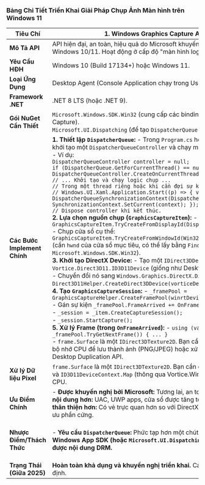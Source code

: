 ### Bảng Chi Tiết Triển Khai Giải Pháp Chụp Ảnh Màn hình trên Windows 11



| Tiêu Chí                     | **1. Windows Graphics Capture API (Ưu tiên hàng đầu)**       | **2. DirectX Desktop Duplication API (Vortice.Windows)**     |
| ---------------------------- | ------------------------------------------------------------ | ------------------------------------------------------------ |
| **Mô Tả API**                | API hiện đại, an toàn, hiệu quả do Microsoft khuyến nghị cho ghi hình/chụp màn hình trên Windows 10/11. Hoạt động ở cấp độ "màn hình logic". | API cấp thấp của DirectX (DXGI) để tạo bản sao desktop trực tiếp trên GPU. Hiệu suất cực cao. Hoạt động ở cấp độ "buffer vật lý". |
| **Yêu Cầu HĐH**              | Windows 10 (Build 17134+) hoặc Windows 11.                   | Windows 8.1+ (DirectX 11.1+). Hoạt động tốt trên Windows 10/11. |
| **Loại Ứng Dụng**            | Desktop Agent (Console Application chạy trong User Session). | Desktop Agent (Console Application chạy trong User Session). |
| **Framework .NET**           | .NET 8 LTS (hoặc .NET 9).                                    | .NET 8 LTS (hoặc .NET 9).                                    |
| **Gói NuGet Cần Thiết**      | `Microsoft.Windows.SDK.Win32` (cung cấp các bindings cho WinRT APIs như Graphics Capture).<br>`Microsoft.UI.Dispatching` (để tạo `DispatcherQueue` trong Console App). | `Vortice.Windows` (cung cấp các bindings cho DirectX API).   |
| **Các Bước Implement Chính** | **1. Thiết lập `DispatcherQueue`:**     - Trong `Program.cs` hoặc điểm khởi đầu của Desktop Agent, khởi tạo một `DispatcherQueueController` và chạy một message loop đơn giản. <br>   - Ví dụ: <br>     `DispatcherQueueController controller = null;` <br>     `if (DispatcherQueue.GetForCurrentThread() == null) { controller = DispatcherQueueController.CreateOnCurrentThread(); }` <br>     `// ... Khởi tạo và chạy logic chụp ...` <br>     `// Trong một thread riêng hoặc khi cần đợi sự kiện` <br>     `// Windows.UI.Xaml.Application.Start((p) => { var context = new DispatcherQueueSynchronizationContext(DispatcherQueue.GetForCurrentThread()); SynchronizationContext.SetCurrent(context); });` <br>     `// Dispose controller khi kết thúc.` <br> **2. Lựa chọn nguồn chụp (`GraphicsCaptureItem`):**     - Chụp toàn màn hình: `GraphicsCaptureItem.TryCreateFromDisplayId(DisplayId.PrimaryDisplayId);` <br>   - Chụp cửa sổ cụ thể: `GraphicsCaptureItem.TryCreateFromWindowId(Win32Interop.GetWindowIdFromWindow(hwnd));` (cần `hwnd` của cửa sổ mục tiêu, có thể lấy bằng `FindWindow`, `GetForegroundWindow` từ `Microsoft.Windows.SDK.Win32`). <br> **3. Khởi tạo DirectX Device:**     - Tạo một `IDirect3DDevice` từ `Vortice.Direct3D11.ID3D11Device` (giống như Desktop Duplication API). <br>   - Chuyển đổi nó sang `Windows.Graphics.DirectX.Direct3D11.IDirect3DDevice` bằng `Direct3D11Helper.CreateDirect3DDevice(vorticeDevice)`. <br> **4. Tạo `GraphicsCaptureSession`:**     - `_framePool = GraphicsCaptureHelper.CreateFramePool(winrtDevice, _item.Size);` <br>   - Gán sự kiện `_framePool.FrameArrived += OnFrameArrived;` <br>   - `_session = _item.CreateCaptureSession();` <br>   - `_session.StartCapture();` <br> **5. Xử lý Frame (trong `OnFrameArrived`):**     - `using (var frame = _framePool.TryGetNextFrame()) { ... }` <br>   - `frame.Surface` là một `IDirect3DTexture2D`. Bạn cần sao chép dữ liệu từ texture này sang bộ nhớ CPU để lưu thành ảnh (PNG/JPEG) hoặc xử lý. Bước này tương tự như trong DirectX Desktop Duplication API. | **1. Khởi tạo DirectX Device:**     - Tạo `Vortice.Direct3D11.ID3D11Device` và `ID3D11DeviceContext`. <br>   - Ví dụ: <br>     `_d3dDevice = Vortice.Direct3D11.D3D11.D3D11CreateDevice(` <br>     ` null, Vortice.Direct3D11.DriverType.Hardware, Vortice.Direct3D11.DeviceCreationFlags.BgraSupport,` <br>     `  null, out var device, out var context);` <br> **2. Lấy `IDXGIOutputDuplication`:**     - Lấy `IDXGIFactory1`, `IDXGIAdapter`, `IDXGIOutput` tương ứng với màn hình mong muốn. <br>   - Ép kiểu `IDXGIOutput` thành `IDXGIOutput1`. <br>   - `_duplication = output1.DuplicateOutput(d3dDevice);` <br> **3. Xử lý Frame (trong vòng lặp hoặc sự kiện):**     - Gọi `_duplication.AcquireNextFrame` để lấy frame mới. <br>   - Khi có frame (output có `OutputBuffer`): <br>     - `var acquiredDesktopImage = outputFrame.DesktopImage.QueryInterface<Vortice.Direct3D11.ID3D11Texture2D>();` <br>     - Sao chép dữ liệu từ `acquiredDesktopImage` sang một texture staging trên CPU: `d3dContext.CopyResource(acquiredDesktopImage, stagingTexture);` <br>     - Ánh xạ (Map) staging texture để lấy con trỏ tới dữ liệu pixel: `var mappedRect = d3dContext.Map(stagingTexture, 0, Vortice.Direct3D11.MapMode.Read, Vortice.Direct3D11.MapFlags.None);` <br>     - Đọc dữ liệu từ `mappedRect.DataPointer` vào `byte[]`. <br>     - Giải phóng tài nguyên: `d3dContext.Unmap(stagingTexture, 0);` và `outputFrame.ReleaseFrame();` <br> **4. Quản lý tài nguyên:**     - Đảm bảo `Dispose()` tất cả các đối tượng DirectX/DXGI khi không còn sử dụng để tránh rò rỉ bộ nhớ GPU. |
| **Xử lý Dữ liệu Pixel**      | `frame.Surface` là một `IDirect3DTexture2D`. Bạn cần dùng `ID3D11DeviceContext.CopyResource` và `ID3D11DeviceContext.Map` (thông qua Vortice.Windows) để sao chép dữ liệu từ GPU sang CPU. | `outputFrame.DesktopImage` là một `ID3D11Texture2D`. Tương tự, cần dùng `ID3D11DeviceContext.CopyResource` và `ID3D11DeviceContext.Map` để sao chép dữ liệu từ GPU sang CPU. |
| **Ưu Điểm Chính**            | - **Được khuyến nghị bởi Microsoft:** Tương lai, an toàn, ổn định. - **Chụp được nhiều loại nội dung hơn:** UAC, UWP apps, cửa sổ được tăng tốc phần cứng, overlays (trừ DRM). - **API thân thiện hơn:** Có vẻ trực quan hơn so với DirectX cấp thấp.  - **Hiệu suất tốt:** Tận dụng tối ưu phần cứng. | - **Hiệu suất cực cao:** Trực tiếp trên GPU. - **Chụp mọi thứ:** Bao gồm game full-screen, overlays (trừ DRM), thường là giải pháp tốt nhất cho các trường hợp "khó nhằn". - **Vortice.Windows:** Wrapper .NET hiện đại, được duy trì. |
| **Nhược Điểm/Thách Thức**    | - **Yêu cầu `DispatcherQueue`:** Phức tạp hơn một chút để thiết lập trong Console App. - **Cần Windows App SDK (hoặc `Microsoft.UI.Dispatching`):** Thêm một phụ thuộc.  - **Không chụp được nội dung DRM.** | - **Đòi hỏi kiến thức DirectX:** Khởi tạo và quản lý Device/Context/Resources phức tạp hơn. - **Quản lý tài nguyên thủ công:** Dễ rò rỉ nếu không `Dispose()` đúng cách.<br>- **Không chụp được nội dung DRM.**  - **Có thể gặp vấn đề với Multi-GPU:** Nếu máy có cả integrated và discrete GPU, cần đảm bảo chọn đúng GPU để chụp. |
| **Trạng Thái (Giữa 2025)**   | **Hoàn toàn khả dụng và khuyến nghị triển khai.** Các gói NuGet và phương pháp đã ổn định. | **✅ ĐÃ TRIỂN KHAI THÀNH CÔNG** - Đã implement sử dụng P/Invoke để tối ưu tương thích với .NET 9. Hoạt động tốt trên Windows 11. | **Hoàn toàn khả dụng và hoạt động tốt.** Đã được kiểm chứng trong nhiều ứng dụng. |